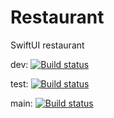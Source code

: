 # Restaurant
SwiftUI restaurant

dev: [![Build status](https://build.appcenter.ms/v0.1/apps/26d5de14-36ff-44a1-9f53-798745625b94/branches/dev/badge)](https://appcenter.ms)

test: [![Build status](https://build.appcenter.ms/v0.1/apps/26d5de14-36ff-44a1-9f53-798745625b94/branches/test/badge)](https://appcenter.ms)


main: [![Build status](https://build.appcenter.ms/v0.1/apps/26d5de14-36ff-44a1-9f53-798745625b94/branches/main/badge)](https://appcenter.ms)

